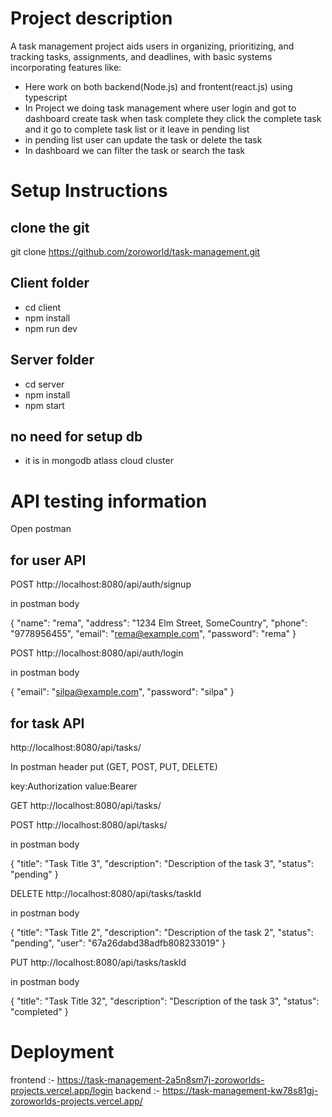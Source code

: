 # Project description
 A task management project aids users in organizing, prioritizing, and tracking tasks, assignments, and deadlines, with basic systems incorporating features like:

- Here work on both backend(Node.js) and frontent(react.js) using typescript  
- In Project we doing task management where user login and got to dashboard create task when task complete they click the complete task and it go to complete task list or it leave in pending list
- in pending list user can update the task or delete the task
- In dashboard we can filter the task or search the task

# Setup Instructions

## clone the git
  git clone https://github.com/zoroworld/task-management.git

## Client folder
  - cd client
  - npm install 
  - npm run dev

## Server folder
  - cd server
  - npm install
  - npm start

## no need for setup db
  - it is in mongodb atlass cloud cluster




# API testing information

Open postman

## for user API

POST http://localhost:8080/api/auth/signup

in postman body 

{
  "name": "rema",
  "address": "1234 Elm Street, SomeCountry",
  "phone": "9778956455",
  "email": "rema@example.com",
  "password": "rema"
}

POST http://localhost:8080/api/auth/login

in postman body 

{
  "email": "silpa@example.com",
  "password": "silpa"
}
## for task API

http://localhost:8080/api/tasks/

In postman header put (GET, POST, PUT, DELETE)

key:Authorization
value:Bearer <Token Key>

GET http://localhost:8080/api/tasks/

POST http://localhost:8080/api/tasks/

in postman body 

{
  "title": "Task Title 3",
  "description": "Description of the task 3",
  "status": "pending"
}

DELETE http://localhost:8080/api/tasks/taskId

in postman body 

{
  "title": "Task Title 2",
  "description": "Description of the task 2",
  "status": "pending",
  "user": "67a26dabd38adfb808233019"
}

PUT http://localhost:8080/api/tasks/taskId

in postman body 

{
  "title": "Task Title 32",
  "description": "Description of the task 3",
  "status": "completed"
}



# Deployment
frontend :-   https://task-management-2a5n8sm7j-zoroworlds-projects.vercel.app/login
backend :- https://task-management-kw78s81gj-zoroworlds-projects.vercel.app/

